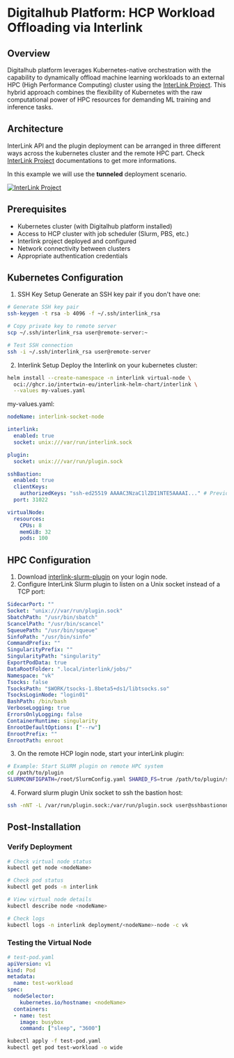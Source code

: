 # Digitalhub Platform: HCP Workload Offloading via Interlink

## Overview
Digitalhub platform leverages Kubernetes-native orchestration with the capability to dynamically offload machine learning workloads to an external HPC (High Performance Computing) cluster using the [InterLink Project](https://interlink-project.dev/docs/intro). This hybrid approach combines the flexibility of Kubernetes with the raw computational power of HPC resources for demanding ML training and inference tasks.

## Architecture
InterLink API and the plugin deployment can be arranged in three different ways across the kubernetes cluster and the remote HPC part.
Check [InterLink Project](https://interlink-project.dev/docs/intro) documentations to get more informations.

In this example we will use the **tunneled** deployment scenario.

[![InterLink Project](https://interlink-project.dev/img/scenario-3_light.svg)](https://interlink-project.dev/docs/cookbook/tunneled)

## Prerequisites
  - Kubernetes cluster (with Digitalhub platform installed)
  - Access to HCP cluster with job scheduler (Slurm, PBS, etc.)
  - Interlink project deployed and configured
  - Network connectivity between clusters
  - Appropriate authentication credentials

## Kubernetes Configuration
1. SSH Key Setup
Generate an SSH key pair if you don't have one:
```sh
# Generate SSH key pair
ssh-keygen -t rsa -b 4096 -f ~/.ssh/interlink_rsa

# Copy private key to remote server
scp ~/.ssh/interlink_rsa user@remote-server:~

# Test SSH connection
ssh -i ~/.ssh/interlink_rsa user@remote-server
```

2. Interlink Setup
Deploy the Interlink on your kubernetes cluster:

```sh
helm install --create-namespace -n interlink virtual-node \
  oci://ghcr.io/intertwin-eu/interlink-helm-chart/interlink \
  --values my-values.yaml
```
my-values.yaml:
```yaml title="my-values.yaml"
nodeName: interlink-socket-node

interlink:
  enabled: true
  socket: unix:///var/run/interlink.sock

plugin:
  socket: unix:///var/run/plugin.sock

sshBastion:
  enabled: true
  clientKeys:
    authorizedKeys: "ssh-ed25519 AAAAC3NzaC1lZDI1NTE5AAAAI..." # Previosly createt public key
  port: 31022

virtualNode:
  resources:
    CPUs: 8
    memGiB: 32
    pods: 100
```
## HPC Configuration
1. Download [interlink-slurm-plugin](https://github.com/interlink-hq/interlink-slurm-plugin/releases) on your login node.
2. Configure InterLink Slurm plugin to listen on a Unix socket instead of a TCP port:
```yaml
SidecarPort: ""
Socket: "unix:///var/run/plugin.sock"
SbatchPath: "/usr/bin/sbatch"
ScancelPath: "/usr/bin/scancel"
SqueuePath: "/usr/bin/squeue"
SinfoPath: "/usr/bin/sinfo"
CommandPrefix: ""
SingularityPrefix: ""
SingularityPath: "singularity"
ExportPodData: true
DataRootFolder: ".local/interlink/jobs/"
Namespace: "vk"
Tsocks: false
TsocksPath: "$WORK/tsocks-1.8beta5+ds1/libtsocks.so"
TsocksLoginNode: "login01"
BashPath: /bin/bash
VerboseLogging: true
ErrorsOnlyLogging: false
ContainerRuntime: singularity
EnrootDefaultOptions: ["--rw"]
EnrootPrefix: ""
EnrootPath: enroot
```
3. On the remote HCP login node, start your interLink plugin:
```sh
# Example: Start SLURM plugin on remote HPC system
cd /path/to/plugin
SLURMCONFIGPATH=/root/SlurmConfig.yaml SHARED_FS=true /path/to/plugin/slurm-sidecar
```

4. Forward slurm plugin Unix socket to ssh the bastion host:
```sh
ssh -nNT -L /var/run/plugin.sock:/var/run/plugin.sock user@sshbastiononkubernetes
```

## Post-Installation

### Verify Deployment

```bash
# Check virtual node status
kubectl get node <nodeName>

# Check pod status
kubectl get pods -n interlink

# View virtual node details
kubectl describe node <nodeName>

# Check logs
kubectl logs -n interlink deployment/<nodeName>-node -c vk
```

### Testing the Virtual Node

```yaml
# test-pod.yaml
apiVersion: v1
kind: Pod
metadata:
  name: test-workload
spec:
  nodeSelector:
    kubernetes.io/hostname: <nodeName>
  containers:
  - name: test
    image: busybox
    command: ["sleep", "3600"]
```

```bash
kubectl apply -f test-pod.yaml
kubectl get pod test-workload -o wide
